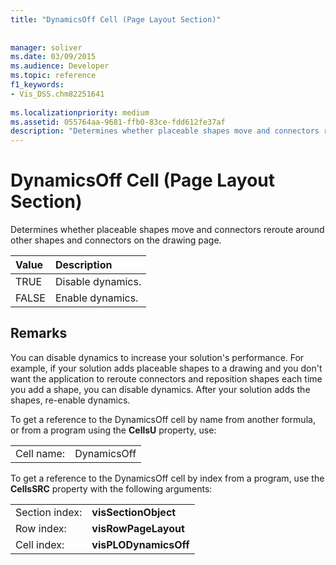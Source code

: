 ```yaml
---
title: "DynamicsOff Cell (Page Layout Section)"
 
 
manager: soliver
ms.date: 03/09/2015
ms.audience: Developer
ms.topic: reference
f1_keywords:
- Vis_DSS.chm82251641
 
ms.localizationpriority: medium
ms.assetid: 055764aa-9681-ffb0-83ce-fdd612fe37af
description: "Determines whether placeable shapes move and connectors reroute around other shapes and connectors on the drawing page."
---
```


# DynamicsOff Cell (Page Layout Section)

Determines whether placeable shapes move and connectors reroute around other shapes and connectors on the drawing page.
  
|**Value**|**Description**|
|:-----|:-----|
| TRUE  <br/> | Disable dynamics. |
| FALSE  <br/> | Enable dynamics. |
   
## Remarks

You can disable dynamics to increase your solution's performance. For example, if your solution adds placeable shapes to a drawing and you don't want the application to reroute connectors and reposition shapes each time you add a shape, you can disable dynamics. After your solution adds the shapes, re-enable dynamics.
  
To get a reference to the DynamicsOff cell by name from another formula, or from a program using the **CellsU** property, use: 
  
|||
|:-----|:-----|
| Cell name:  <br/> | DynamicsOff  <br/> |
   
To get a reference to the DynamicsOff cell by index from a program, use the **CellsSRC** property with the following arguments: 
  
|||
|:-----|:-----|
| Section index:  <br/> |**visSectionObject** <br/> |
| Row index:  <br/> |**visRowPageLayout** <br/> |
| Cell index:  <br/> |**visPLODynamicsOff** <br/> |
   

